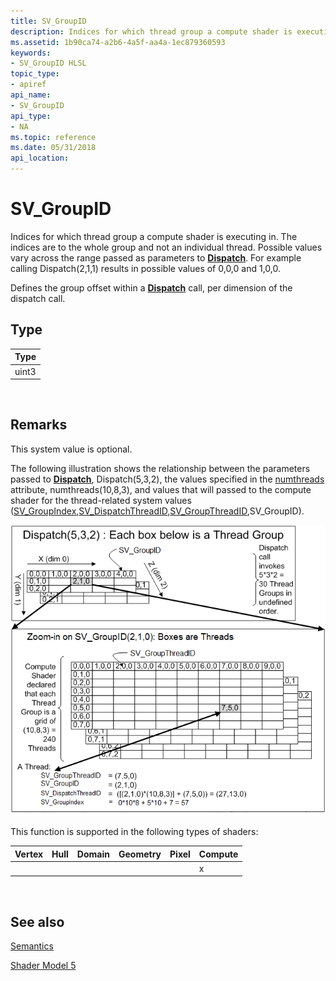 ```yaml
---
title: SV_GroupID
description: Indices for which thread group a compute shader is executing in.
ms.assetid: 1b90ca74-a2b6-4a5f-aa4a-1ec879360593
keywords:
- SV_GroupID HLSL
topic_type:
- apiref
api_name:
- SV_GroupID
api_type:
- NA
ms.topic: reference
ms.date: 05/31/2018
api_location: 
---
```


# SV\_GroupID

Indices for which thread group a compute shader is executing in. The indices are to the whole group and not an individual thread. Possible values vary across the range passed as parameters to [**Dispatch**](/windows/desktop/api/d3d11/nf-d3d11-id3d11devicecontext-dispatch). For example calling Dispatch(2,1,1) results in possible values of 0,0,0 and 1,0,0.

Defines the group offset within a [**Dispatch**](/windows/desktop/api/d3d11/nf-d3d11-id3d11devicecontext-dispatch) call, per dimension of the dispatch call.

## Type



| Type      |
|-------|
| uint3 |



 

## Remarks

This system value is optional.

The following illustration shows the relationship between the parameters passed to [**Dispatch**](/windows/desktop/api/d3d11/nf-d3d11-id3d11devicecontext-dispatch), Dispatch(5,3,2), the values specified in the [numthreads](sm5-attributes-numthreads.md) attribute, numthreads(10,8,3), and values that will passed to the compute shader for the thread-related system values ([SV\_GroupIndex](sv-groupindex.md),[SV\_DispatchThreadID](sv-dispatchthreadid.md),[SV\_GroupThreadID](sv-groupthreadid.md),SV\_GroupID).

![illustration of the relationship between dispatch, thread groups, and threads](images/threadgroupids.png)

This function is supported in the following types of shaders:



| Vertex | Hull | Domain | Geometry | Pixel | Compute |
|--------|------|--------|----------|-------|---------|
|        |      |        |          |       | x       |



 

## See also

<dl> <dt>

[Semantics](dx-graphics-hlsl-semantics.md)
</dt> <dt>

[Shader Model 5](d3d11-graphics-reference-sm5.md)
</dt> </dl>

 

 
